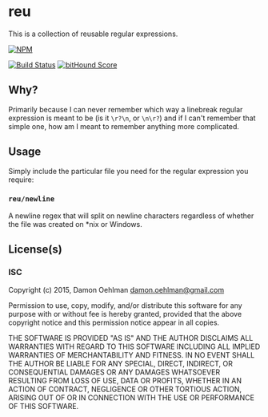 # reu

This is a collection of reusable regular expressions.


[![NPM](https://nodei.co/npm/reu.png)](https://nodei.co/npm/reu/)

[![Build Status](https://img.shields.io/travis/DamonOehlman/reu.svg?branch=master)](https://travis-ci.org/DamonOehlman/reu) [![bitHound Score](https://www.bithound.io/github/DamonOehlman/reu/badges/score.svg)](https://www.bithound.io/github/DamonOehlman/reu) 

## Why?

Primarily because I can never remember which way a linebreak regular
expression is meant to be (is it `\r?\n`, or `\n\r?`) and if I can't remember
that simple one, how am I meant to remember anything more complicated.

## Usage

Simply include the particular file you need for the regular expression
you require:

### `reu/newline`

A newline regex that will split on newline characters regardless of
whether the file was created on *nix or Windows.

## License(s)

### ISC

Copyright (c) 2015, Damon Oehlman <damon.oehlman@gmail.com>

Permission to use, copy, modify, and/or distribute this software for any
purpose with or without fee is hereby granted, provided that the above
copyright notice and this permission notice appear in all copies.

THE SOFTWARE IS PROVIDED "AS IS" AND THE AUTHOR DISCLAIMS ALL WARRANTIES WITH
REGARD TO THIS SOFTWARE INCLUDING ALL IMPLIED WARRANTIES OF MERCHANTABILITY
AND FITNESS. IN NO EVENT SHALL THE AUTHOR BE LIABLE FOR ANY SPECIAL, DIRECT,
INDIRECT, OR CONSEQUENTIAL DAMAGES OR ANY DAMAGES WHATSOEVER RESULTING FROM
LOSS OF USE, DATA OR PROFITS, WHETHER IN AN ACTION OF CONTRACT, NEGLIGENCE OR
OTHER TORTIOUS ACTION, ARISING OUT OF OR IN CONNECTION WITH THE USE OR
PERFORMANCE OF THIS SOFTWARE.
